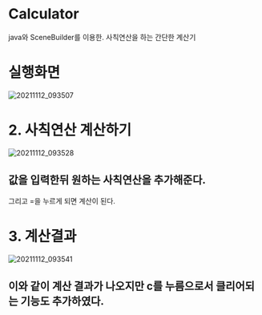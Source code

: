 # Calculator
java와 SceneBuilder를 이용한.
   사칙연산을 하는 간단한 계산기


# 실행화면

![20211112_093507](https://user-images.githubusercontent.com/93520535/141393899-df452518-40c0-413c-a7d5-d8a7c0277093.png)

# 2. 사칙연산 계산하기

![20211112_093528](https://user-images.githubusercontent.com/93520535/141394081-64b8c147-121f-432e-9d50-11eb61f1ff1e.png)
## 값을 입력한뒤 원하는 사칙연산을 추가해준다.
   그리고 =을 누르게 되면 계산이 된다.

# 3. 계산결과
![20211112_093541](https://user-images.githubusercontent.com/93520535/141394091-44151f0f-87e4-43b6-b482-50ba1424ae3c.png)

## 이와 같이 계산 결과가 나오지만 c를 누름으로서 클리어되는 기능도 추가하였다.
